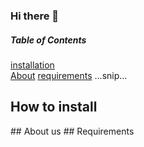 ### Hi there 👋
##### Table of Contents  
[installation](#installation)  
[About](#about) 
[requirements](#requirements)
...snip...    
<a name="installation"/>
## How to install</a>
<a name="about"/>
## About us</a>
<a name="installation"/>
## Requirements</a>
<!--
**fjundzer/fjundzer** is a ✨ _special_ ✨ repository because its `README.md` (this file) appears on your GitHub profile.

